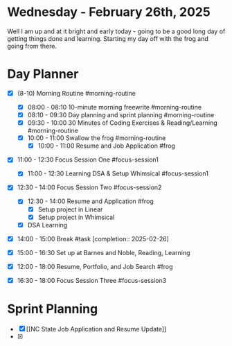 # Wednesday - February 26th, 2025

Well I am up and at it bright and early today - going to be a good long day of getting things done and learning. Starting my day off with the frog and going from there.

# Day Planner
- [x] (8-10) Morning Routine #morning-routine  
	- [x] 08:00 - 08:10 10-minute morning freewrite   #morning-routine
	- [x] 08:10 - 09:30 Day planning and sprint planning  #morning-routine
	- [x] 09:30 - 10:00 30 Minutes of Coding Exercises & Reading/Learning #morning-routine
	- [x] 10:00 - 11:00 Swallow the frog  #morning-routine 
		- [x] 10:00 - 11:00 Resume and Job Application #frog
- [x] 11:00 - 12:30 Focus Session One #focus-session1
	- [x] 11:00 - 12:30 Learning DSA & Setup Whimsical #focus-session1 
- [x] 12:30 - 14:00 Focus Session Two #focus-session2
	- [x] 12:30 - 14:00 Resume and Application #frog 
		- [x] Setup project in Linear
		- [x] Setup project in Whimsical
	- [x] DSA Learning
- [x] 14:00 - 15:00 Break #task  [completion:: 2025-02-26]
- [x] 15:00 - 16:30 Set up at Barnes and Noble, Reading, Learning
- [x] 12:00 - 18:00 Resume, Portfolio, and Job Search #frog 
- [x] 16:30 - 18:00 Focus Session Three #focus-session3 






# Sprint Planning

- [x] [[NC State Job Application and Resume Update]]
- [x] 